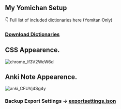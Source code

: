 ## My Yomichan Setup
👇 Full list of included dictionaries here (Yomitan Only)

### [Download Dictionaries](https://drive.google.com/file/d/19hLNyoolPaA3JlTw_cTbXHV6Irogd-Bf/view?usp=drive_link)



## CSS Appearence.

![chrome_If3V2WcW6d](https://github.com/aramrw/yomichan-dict-css/assets/106574385/c6b6ceb1-a2e3-4102-893c-437f68252c4c)

## Anki Note Appearence.
![anki_CFUVj4Sg4y](https://github.com/user-attachments/assets/e3c5cad0-dd9d-4039-9241-0ab1fdce6236)


### Backup Export Settings -> [exportsettings.json](https://github.com/aramrw/yomichan-dict-css/releases/download/v1.0.0/yomichan-settings-2023-09-19-08-41-59.json)
